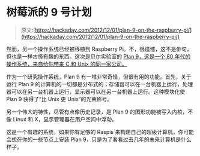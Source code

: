 # 树莓派的 9 号计划

> 原文:[https://hackaday.com/2012/12/01/plan-9-on-the-raspberry-pi/](https://hackaday.com/2012/12/01/plan-9-on-the-raspberry-pi/)

然而，另一个操作系统已经被移植到 Raspberry Pi。不，很遗憾，这不是俳句，但也是一样古怪有趣的东西。这次是贝尔实验室的 [Plan 9，这是一个 80 年代的操作系统，来自给你带来 C 和 Unix 的同一家公司。](http://bendyworks.com/geekville/lab_projects/2012/11/getting-plan-9-running-on-the-raspberry-pi)

作为一个研究操作系统，Plan 9 有一堆非常奇怪，但很有用的功能。首先，关于运行 Plan 9 的计算机的一切都是分布式的；存储器可以在一台机器上运行，处理器可以在另一台机器上运行，显示器可以在另一台机器上运行。这种模块化使 Plan 9 获得了“比 Unix 更 Unix”的光荣称号。

另一个伟大的特性，尽管有点像历史记录，是 Plan 9 的图形功能被写入内核，不像 Linux 和 X，显示管理器在用户空间中浮动。

这是一个有趣的系统，如果你有足够的 Raspis 来构建自己的超级计算机，你可能会想在你的一些节点上安装 Plan 9，只是为了看看过去几年的未来计算机是什么样子。